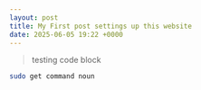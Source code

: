 ```yaml
---
layout: post
title: My First post settings up this website
date: 2025-06-05 19:22 +0000
---
```

> testing code block

```bash
sudo get command noun
```
